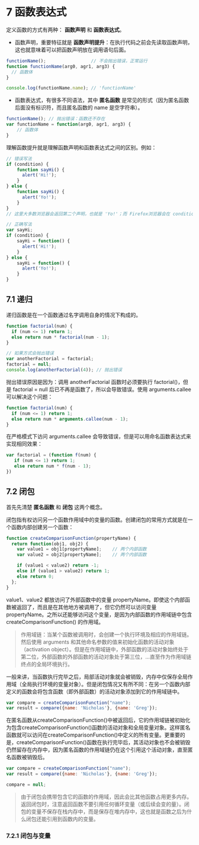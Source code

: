 # 7 函数表达式

定义函数的方式有两种： **函数声明** 和 **函数表达式**。

- 函数声明，重要特征就是 **函数声明提升**：在执行代码之前会先读取函数声明，这也就意味着可以把函数声明放在调用语句后面。

```javascript
functionName();                 // 不会抛出错误，正常运行
function functionName(arg0, agr1, arg3) {
  // 函数体
}

console.log(functionName.name); // 'functionName'
```

- 函数表达式，有很多不同语法，其中 **匿名函数** 是常见的形式（因为匿名函数后面没有标识符，而且匿名函数的 name 是空字符串）。

```javascript
functionName(); // 抛出错误：函数还不存在
var functionName = function(arg0, agr1, arg3) {
    // 函数体
}
```

理解函数提升就是理解函数声明和函数表达式之间的区别。例如：

```javascript
// 错误写法
if (condition) {
    function sayHi() {
      alert('Hi!');
    }
} else {
    function sayHi() {
      alert('Yo!');
    }
}
// 这里大多数浏览器会返回第二个声明，也就是 'Yo!'；而 Firefox浏览器会在 condition 为 true 时返回第一个声明。
```

```javascript
// 正确写法
var sayHi;
if (condition) {
    sayHi = function() {
      alert('Hi!');
    }
} else {
    sayHi = function() {
      alert('Yo!');
    }
}
```

## 7.1 递归

递归函数是在一个函数通过名字调用自身的情况下构成的。

```javascript
function factorial(num) {
  if (num <= 1) return 1;
  else return num * factorial(num - 1);
}

// 如果方式会抛出错误
var anotherFactorial = factorial;
factorial = null;
console.log(anotherFactorial(4)); // 抛出错误
```

抛出错误原因是因为：调用 anotherFactorial 函数时必须要执行 factorial()，但是 factorial = null 后已不再是函数了，所以会导致错误。使用 arguments.callee 可以解决这个问题：

```javascript
function factorial(num) {
  if (num <= 1) return 1;
  else return num * arguments.callee(num - 1);
}
```

在严格模式下访问 arguments.callee 会导致错误，但是可以用命名函数表达式来实现相同效果：

```javascript
var factorial = (function f(num) {
   if (num <= 1) return 1;
   else return num * f(num - 1);
})
```

## 7.2 闭包

首先先清楚 **匿名函数** 和 **闭包** 这两个概念。

闭包指有权访问另一个函数作用域中的变量的函数。创建闭包的常用方式就是在一个函数内部创建另一个函数：

```javascript
function createComparisonFunction(propertyName) {
  return function(obj1, obj2) {
    var value1 = obj1[propertyName];    // 两个内部函数
    var value2 = obj2[propertyName];    // 两个内部函数

    if (value1 < value2) return -1;
    else if (value1 > value2) return 1;
    else return 0;
  };
}
```

value1、value2 都放访问了外部函数中的变量 propertyName。即使这个内部函数被返回了，而且是在其他地方被调用了，但它仍然可以访问变量 propertyName。之所以还能够访问这个变量，是因为内部函数的作用域链中包含 createComparisonFunction() 的作用域。

> 作用域链：当某个函数被调用时，会创建一个执行环境及相应的作用域链。然后使用 arguments 和其他命名参数的值来初始化函数的活动对象（activation object）。但是在作用域链中，外部函数的活动对象始终处于第二位，外部函数的外部函数的活动对象处于第三位，...直至作为作用域链终点的全局环境执行。

一般来讲，当函数执行完毕之后，局部活动对象就会被销毁，内存中仅保存全局作用域（全局执行环境的变量对象）。但是闭包情况又有所不同：在另一个函数内部定义的函数会将包含函数（即外部函数）的活动对象添加到它的作用域链中。

```javascript
var compare = createComparisonFunction("name");
var result = compare({name: 'Nicholas'}, {name: 'Greg'});
```

在匿名函数从createComparisonFunction()中被返回后，它的作用域链被初始化为包含createComparisonFunction()函数的活动对象和全局变量对象。这样匿名函数就可以访问在createComparisonFunction()中定义的所有变量。更重要的是，createComparisonFunction()函数在执行完毕后，其活动对象也不会被销毁仍然留存在内存中，因为匿名函数的作用域链仍在这个引用这个活动对象，直至匿名函数被销毁后。

```javascript
var compare = createComparisonFunction("name");
var result = compare({name: 'Nicholas'}, {name: 'Greg'});

compare = null;
```

> 由于闭包会携带包含它的函数的作用域，因此会比其他函数占用更多内存。返回闭包时，注意返回函数不要引用任何循环变量（或后续会变的量）。闭包的变量不保存在栈内存中，而是保存在堆内存中，这也就是函数之后为什么闭包还能引用到函数内的变量。

### 7.2.1 闭包与变量